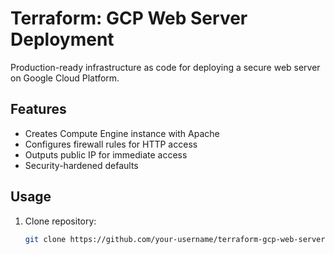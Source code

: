 # Terraform: GCP Web Server Deployment
Production-ready infrastructure as code for deploying a secure web server on Google Cloud Platform.

## Features
- Creates Compute Engine instance with Apache
- Configures firewall rules for HTTP access
- Outputs public IP for immediate access
- Security-hardened defaults

## Usage
1. Clone repository:
   ```bash
   git clone https://github.com/your-username/terraform-gcp-web-server.git# terraform-gcp-web-server
